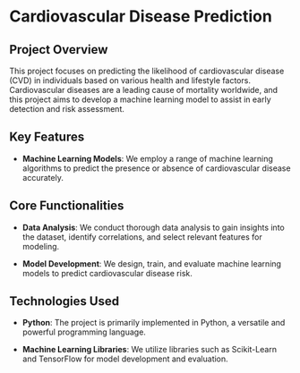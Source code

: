 # Cardiovascular Disease Prediction

## Project Overview

This project focuses on predicting the likelihood of cardiovascular disease (CVD) in individuals based on various health and lifestyle factors. Cardiovascular diseases are a leading cause of mortality worldwide, and this project aims to develop a machine learning model to assist in early detection and risk assessment.

## Key Features

- **Machine Learning Models**: We employ a range of machine learning algorithms to predict the presence or absence of cardiovascular disease accurately.

## Core Functionalities

- **Data Analysis**: We conduct thorough data analysis to gain insights into the dataset, identify correlations, and select relevant features for modeling.

- **Model Development**: We design, train, and evaluate machine learning models to predict cardiovascular disease risk.

## Technologies Used

- **Python**: The project is primarily implemented in Python, a versatile and powerful programming language.

- **Machine Learning Libraries**: We utilize libraries such as Scikit-Learn and TensorFlow for model development and evaluation.





